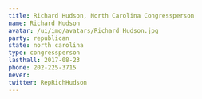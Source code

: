 ```yaml
---
title: Richard Hudson, North Carolina Congressperson
name: Richard Hudson
avatar: /ui/img/avatars/Richard_Hudson.jpg
party: republican
state: north carolina
type: congressperson
lasthall: 2017-08-23
phone: 202-225-3715
never: 
twitter: RepRichHudson
---
```

